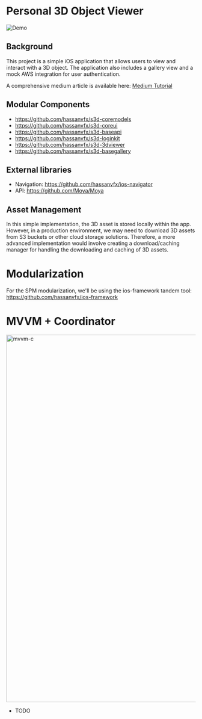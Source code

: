 # Personal 3D Object Viewer

![Demo](https://github.com/hassanvfx/simple3DViewer/assets/425926/37528c11-8430-419c-a73c-df534c4d4161)

## Background
This project is a simple iOS application that allows users to view and interact with a 3D object. The application also includes a gallery view and a mock AWS integration for user authentication.

A comprehensive medium article is available here:
[Medium Tutorial](https://twinchat.medium.com/building-reactive-applications-with-swiftui-and-combine-a-tutorial-on-ios-app-simple3d-25d18eef7649)

## Modular Components

- https://github.com/hassanvfx/s3d-coremodels
- https://github.com/hassanvfx/s3d-coreui
- https://github.com/hassanvfx/s3d-baseapi
- https://github.com/hassanvfx/s3d-loginkit
- https://github.com/hassanvfx/s3d-3dviewer
- https://github.com/hassanvfx/s3d-basegallery

## External libraries

- Navigation: https://github.com/hassanvfx/ios-navigator
- API: https://github.com/Moya/Moya

## Asset Management

In this simple implementation, the 3D asset is stored locally within the app. However, in a production environment, we may need to download 3D assets from S3 buckets or other cloud storage solutions. Therefore, a more advanced implementation would involve creating a download/caching manager for handling the downloading and caching of 3D assets.

# Modularization

For the SPM modularization, we'll be using the ios-framework tandem tool:
https://github.com/hassanvfx/ios-framework

# MVVM + Coordinator

<img width="977" alt="mvvm-c" src="https://user-images.githubusercontent.com/425926/190287169-26eb85cf-2b11-40a6-9c9d-dfa786a059a8.png">



- TODO


